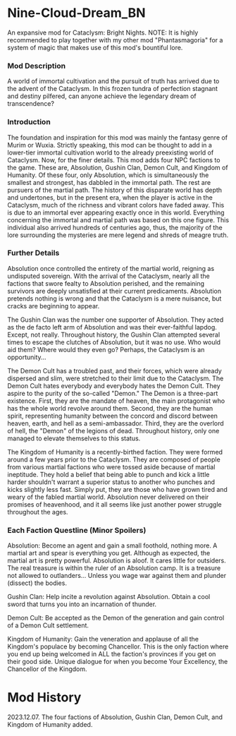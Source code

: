 # Nine-Cloud-Dream_BN
An expansive mod for Cataclysm: Bright Nights. NOTE: It is highly recommended to play together with my other mod "Phantasmagoria" for a system of magic that makes use of this mod's bountiful lore.
### Mod Description
A world of immortal cultivation and the pursuit of truth has arrived due to the advent of the Cataclysm. In this frozen tundra of perfection stagnant and destiny pilfered, can anyone achieve the legendary dream of transcendence?
### Introduction
The foundation and inspiration for this mod was mainly the fantasy genre of Murim or Wuxia. Strictly speaking, this mod can be thought to add in a lower-tier immortal cultivation world to the already preexisting world of Cataclysm. Now, for the finer details. This mod adds four NPC factions to the game. These are, Absolution, Gushin Clan, Demon Cult, and Kingdom of Humanity. Of these four, only Absolution, which is simultaneously the smallest and strongest, has dabbled in the immortal path. The rest are pursuers of the martial path. The history of this disparate world has depth and undertones, but in the present era, when the player is active in the Cataclysm, much of the richness and vibrant colors have faded away. This is due to an immortal ever appearing exactly once in this world. Everything concerning the immortal and martial path was based on this one figure. This individual also arrived hundreds of centuries ago, thus, the majority of the lore surrounding the mysteries are mere legend and shreds of meagre truth.
### Further Details
Absolution once controlled the entirety of the martial world, reigning as undisputed sovereign. With the arrival of the Cataclysm, nearly all the factions that swore fealty to Absolution perished, and the remaining survivors are deeply unsatisfied at their current predicaments. Absolution pretends nothing is wrong and that the Cataclysm is a mere nuisance, but cracks are beginning to appear.

The Gushin Clan was the number one supporter of Absolution. They acted as the de facto left arm of Absolution and was their ever-faithful lapdog. Except, not really. Throughout history, the Gushin Clan attempted several times to escape the clutches of Absolution, but it was no use. Who would aid them? Where would they even go? Perhaps, the Cataclysm is an opportunity...

The Demon Cult has a troubled past, and their forces, which were already dispersed and slim, were stretched to their limit due to the Cataclysm. The Demon Cult hates everybody and everybody hates the Demon Cult. They aspire to the purity of the so-called "Demon." The Demon is a three-part existence. First, they are the mandate of heaven, the main protagonist who has the whole world revolve around them. Second, they are the human spirit, representing humanity between the concord and discord between heaven, earth, and hell as a semi-ambassador. Third, they are the overlord of hell, the "Demon" of the legions of dead. Throughout history, only one managed to elevate themselves to this status.

The Kingdom of Humanity is a recently-birthed faction. They were formed around a few years prior to the Cataclysm. They are composed of people from various martial factions who were tossed aside because of martial ineptitude. They hold a belief that being able to punch and kick a little harder shouldn't warrant a superior status to another who punches and kicks slightly less fast. Simply put, they are those who have grown tired and weary of the fabled martial world. Absolution never delivered on their promises of heavenhood, and it all seems like just another power struggle throughout the ages.
### Each Faction Questline (Minor Spoilers)
Absolution: Become an agent and gain a small foothold, nothing more. A martial art and spear is everything you get. Although as expected, the martial art is pretty powerful. Absolution is aloof. It cares little for outsiders. The real treasure is within the ruler of an Absolution camp. It is a treasure not allowed to outlanders... Unless you wage war against them and plunder (dissect) the bodies.

Gushin Clan: Help incite a revolution against Absolution. Obtain a cool sword that turns you into an incarnation of thunder.

Demon Cult: Be accepted as the Demon of the generation and gain control of a Demon Cult settlement.

Kingdom of Humanity: Gain the veneration and applause of all the Kingdom's populace by becoming Chancellor. This is the only faction where you end up being welcomed in ALL the faction's provinces if you get on their good side. Unique dialogue for when you become Your Excellency, the Chancellor of the Kingdom.
# Mod History
2023.12.07. The four factions of Absolution, Gushin Clan, Demon Cult, and Kingdom of Humanity added.
